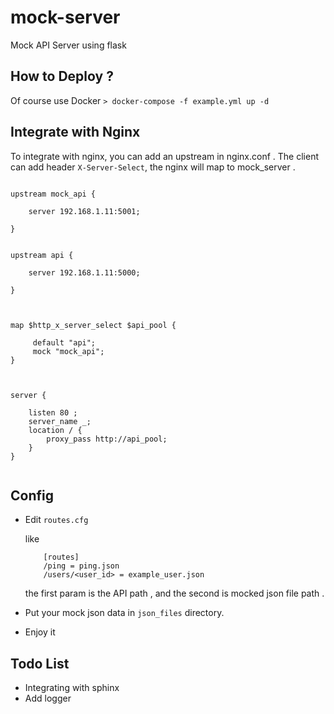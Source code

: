# mock-server
Mock API Server using flask



## How to Deploy ?

Of course use Docker  `> docker-compose -f example.yml up -d `



## Integrate with Nginx


To integrate with nginx, you can add an upstream in nginx.conf . 
The client can add  header  `X-Server-Select`, the nginx will map to mock_server .
 

```

upstream mock_api {

    server 192.168.1.11:5001;
    
}


upstream api {

    server 192.168.1.11:5000;
    
}



map $http_x_server_select $api_pool {

     default "api";
     mock "mock_api";
}



server {

    listen 80 ;
    server_name _;
    location / {
        proxy_pass http://api_pool;
    }
}


```  



## Config


-  Edit `routes.cfg` 

 	like
  
 	```
		[routes]
		/ping = ping.json
		/users/<user_id> = example_user.json

 	```
 
 	the first param is the API path , and the second  is mocked json file path  .     

- Put your mock json data  in `json_files` directory.


- Enjoy it 




## Todo List

- Integrating with sphinx 
- Add logger


 
 
 
 
